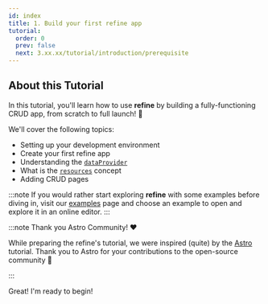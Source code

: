 ```yaml
---
id: index
title: 1. Build your first refine app
tutorial:
  order: 0
  prev: false
  next: 3.xx.xx/tutorial/introduction/prerequisite
---
```


## About this Tutorial

In this tutorial, you'll learn how to use **refine** by building a fully-functioning CRUD app, from scratch to full launch! 🚀

We'll cover the following topics:

- Setting up your development environment
- Create your first refine app
- Understanding the [`dataProvider`](/docs/3.xx.xx/api-reference/core/providers/data-provider/)
- What is the [`resources`](docs/3.xx.xx/api-reference/core/components/refine-config/#resources) concept
- Adding CRUD pages
<!-- -   Understanding the `authProvider` -->

:::note
If you would rather start exploring **refine** with some examples before diving in, visit our [examples](/docs/3.xx.xx/examples/) page and choose an example to open and explore it in an online editor.
:::

:::note Thank you Astro Community! ❤️

While preparing the refine's tutorial, we were inspired (quite) by the [Astro](https://astro.build/) tutorial. Thank you to Astro for your contributions to the open-source community 🎉

:::

<Checklist>

<ChecklistItem id="looks-great">
Great! I'm ready to begin!
</ChecklistItem>

</Checklist>
